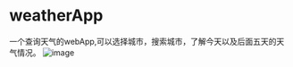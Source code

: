 # weatherApp
一个查询天气的webApp,可以选择城市，搜索城市，了解今天以及后面五天的天气情况。
![image](https://github.com/FCMore/weatherApp/blob/master/weather.gif)  
